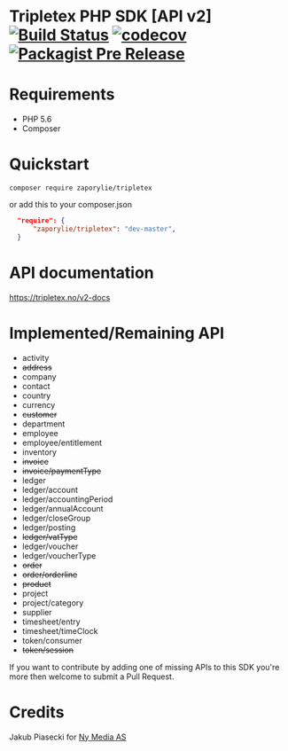 Tripletex PHP SDK [API v2] [![Build Status](https://travis-ci.org/zaporylie/php-tripletex.svg?branch=master)](https://travis-ci.org/zaporylie/php-tripletex) [![codecov](https://codecov.io/gh/zaporylie/php-tripletex/branch/master/graph/badge.svg)](https://codecov.io/gh/zaporylie/php-tripletex) [![Packagist Pre Release](https://img.shields.io/packagist/vpre/zaporylie/tripletex.svg)](https://packagist.org/packages/zaporylie/tripletex) 
====================

# Requirements

- PHP 5.6
- Composer

# Quickstart
`composer require zaporylie/tripletex`

or add this to your composer.json

```json
  "require": {
      "zaporylie/tripletex": "dev-master",
  }
```

# API documentation

https://tripletex.no/v2-docs

# Implemented/Remaining API

- activity
- ~~address~~
- company
- contact
- country
- currency
- ~~customer~~
- department
- employee
- employee/entitlement
- inventory
- ~~invoice~~
- ~~invoice/paymentType~~
- ledger
- ledger/account
- ledger/accountingPeriod
- ledger/annualAccount
- ledger/closeGroup
- ledger/posting
- ~~ledger/vatType~~
- ledger/voucher
- ledger/voucherType
- ~~order~~
- ~~order/orderline~~
- ~~product~~
- project
- project/category
- supplier
- timesheet/entry
- timesheet/timeClock
- token/consumer
- ~~token/session~~

If you want to contribute by adding one of missing APIs to this SDK you're more then welcome to submit a Pull Request.

# Credits

Jakub Piasecki for [Ny Media AS](https://www.nymedia.no)
